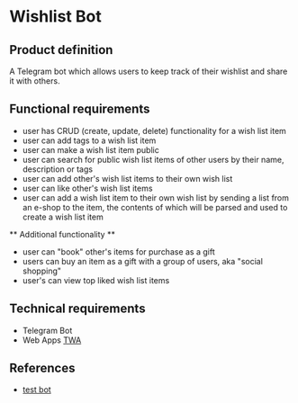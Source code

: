 # Wishlist Bot

## Product definition

A Telegram bot which allows users to keep track of their wishlist and share it with others.

## Functional requirements

- user has CRUD (create, update, delete) functionality for a wish list item
- user can add tags to a wish list item
- user can make a wish list item public
- user can search for public wish list items of other users by their name, description or tags
- user can add other's wish list items to their own wish list
- user can like other's wish list items
- user can add a wish list item to their own wish list by sending a list from an e-shop to the item, the contents of
  which will be parsed and used to create a wish list item

** Additional functionality **

- user can "book" other's items for purchase as a gift
- users can buy an item as a gift with a group of users, aka "social shopping"
- user's can view top liked wish list items

## Technical requirements

- Telegram Bot
- Web Apps [TWA](https://core.telegram.org/bots/webapps)

## References
- [test bot](https://t.me/ruofeqnw_bot)
